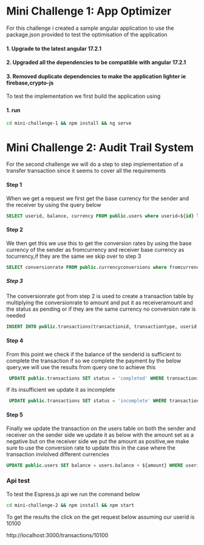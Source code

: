 # Mini Challenge 1:  App Optimizer
For this challenge i created a sample angular application to use the package.json provided to test the optimisation of the application

#### 1. Upgrade to the latest angular 17.2.1
#### 2. Upgraded all the dependencies to be compatible with angular 17.2.1
#### 3. Removed duplicate dependencies to make the application lighter ie firebase,crypto-js

To test the implementation we first build the application using
#### 1. run 
``` bash 
cd mini-challenge-1 && npm install && ng serve
```
# Mini Challenge 2: Audit Trail System

For the second challenge we will do a step to step implementation of a transfer transaction since it seems to cover all the requirements

#### Step 1
When we get a request we first get the base currency for the sender and the receiver by using the query below
```sql
SELECT userid, balance, currency FROM public.users where userid=${id} limit 1;
```
#### Step 2
We then get this we use this to get the conversion rates by using the base currency of the sender as fromcurrency and receiver base currency as tocurrency,if they are the same we skip over to step 3
```sql
SELECT conversionrate FROM public.currencyconversions where fromcurrency='${from}' and tocurrency='${to}' limit 1
```
##### Step 3
The conversionrate got from step 2 is used to create a transaction table by multiplying the conversionrate to amount and  put it as  receiveramount and the status as pending or if they are the same currency no conversion rate is needed
```sql
INSERT INTO public.transactions(transactionid, transactiontype, userid, fulltimestamp, status, senderamount, receiveramount, sendercurrency, receivercurrency, senderid, receiverid) values (${transaction_id},'${type}',${userid},${timestamp},'${status}',${senderamount},${recieveramount},'${sendercurrency}','${receivercurrency}',${senderid},${receiverid})
```
#### Step 4
From this point we check if the balance of the senderid is sufficient to complete the transaction if so we complete the payment by the below query,we will use the results from query one to achieve this
```sql 
 UPDATE public.transactions SET status = 'completed' WHERE transactionid=${transactionid};
```
If its insufficient we update it as incomplete
```sql 
 UPDATE public.transactions SET status = 'incomplete' WHERE transactionid=${transactionid};
```

#### Step 5
Finally we update the transaction on the users table on both the sender and receiver
on the sender side we update it as below with the amount set as a negative but on the receiver side we put the amount as positive,we make sure to use the conversion rate to update this in the case where the transaction invlolved different currencies
```sql
UPDATE public.users SET balance = users.balance + ${amount} WHERE userid = ${userId}
```

### Api test
To test the Espress.js api we run the command below
``` bash 
cd mini-challenge-2 && npm install && npm start
```
To get the results the click on the get request below assuming our userid is 10100

http://localhost:3000/transactions/10100



